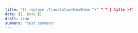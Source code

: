 ```yaml
---
title: "{{ replace .TranslationBaseName "-" " " | title }}"
date: {{ .Date }}
draft: true
summary: "test summary"
---
```


